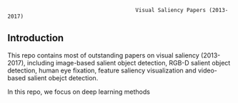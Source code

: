                                             
                                            Visual Saliency Papers (2013-2017)
                                            
Introduction
-------------------------------------------------------------------------------------------------------------------------
This repo contains most of outstanding papers on visual saliency (2013-2017), including image-based salient object detection, RGB-D salient object detection, human eye fixation, feature saliency visualization and video-based salient obejct detection.

In this repo, we focus on deep learning methods
